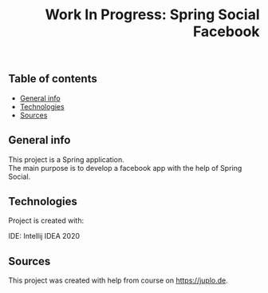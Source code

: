<h1 align="right">Work In Progress: Spring Social Facebook</h1><br>

## Table of contents
* [General info](#general-info)
* [Technologies](#technologies)
* [Sources](#sources)

## General info
This project is a Spring application.  
The main purpose is to develop a facebook app with the help of Spring Social.  

## Technologies
Project is created with:

IDE: Intellij IDEA 2020

## Sources
This project was created with help from course on <a href="https://juplo.de">https://juplo.de</a>.
